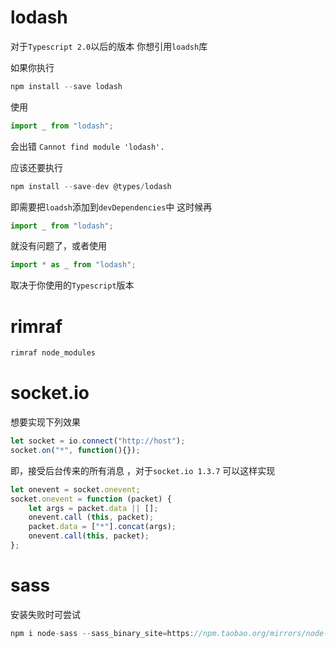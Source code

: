 # lodash
对于`Typescript 2.0`以后的版本
你想引用`loadsh`库

如果你执行
```javascript
npm install --save lodash 
```
使用
```javascript
import _ from "lodash";
```
会出错 `Cannot find module 'lodash'.`

应该还要执行
```javascript
npm install --save-dev @types/lodash
```
即需要把`loadsh`添加到`devDependencies`中
这时候再

```javascript
import _ from "lodash";
```
就没有问题了，或者使用
```javascript
import * as _ from "lodash";
```

取决于你使用的`Typescript`版本


# rimraf
```javascript
rimraf node_modules
```


# socket.io
想要实现下列效果
```javascript
let socket = io.connect("http://host");
socket.on("*", function(){});
```
即，接受后台传来的所有消息
，对于`socket.io 1.3.7`
可以这样实现
```javascript
let onevent = socket.onevent;
socket.onevent = function (packet) {
    let args = packet.data || [];
    onevent.call (this, packet);    
    packet.data = ["*"].concat(args);
    onevent.call(this, packet);    
};
```

# sass
安装失败时可尝试
```javascript
npm i node-sass --sass_binary_site=https://npm.taobao.org/mirrors/node-sass/
```